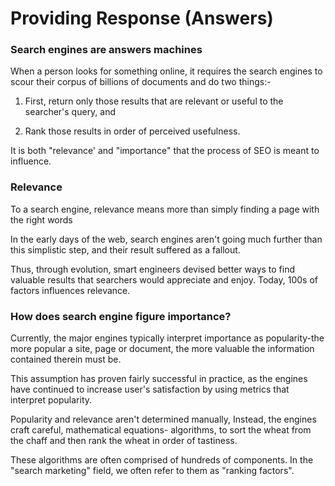 # Providing Response \(Answers\)

### Search engines are answers machines 

When a person looks for something online, it requires the search engines to scour their corpus of billions of documents and do two things:-

1. First, return only those results that are relevant or useful to the searcher's query, and 

2.  Rank those results in order of perceived usefulness.

It is both "relevance' and  "importance" that the process of SEO is meant to influence.



### Relevance

To a search engine, relevance means more than simply finding a page with the right words

 In the early days of the web, search engines aren't going much further than this simplistic step, and their result suffered as a fallout.

Thus, through evolution, smart engineers devised better ways to find valuable results that searchers would appreciate and enjoy. Today, 100s of factors influences relevance.



### How does search engine figure importance?

Currently, the major engines typically interpret importance as popularity-the more popular a site, page or document, the more valuable the information contained therein must be.

This assumption has proven fairly successful in practice, as the engines have continued to increase user's satisfaction by using metrics that interpret popularity.

Popularity and relevance aren't determined manually, Instead, the engines craft careful, mathematical equations- algorithms, to sort the wheat from the chaff and then rank the wheat in order of tastiness.

These algorithms are often comprised of hundreds of components. In the "search marketing" field, we often refer to them as "ranking factors".





